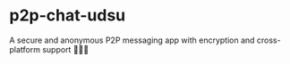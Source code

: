# p2p-chat-udsu
A secure and anonymous P2P messaging app with encryption and cross-platform support 🐍🐍🐍
